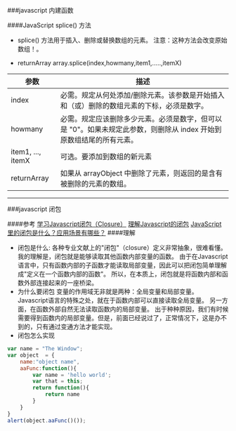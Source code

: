 ###javascript 内建函数

####JavaScript splice() 方法

- splice() 方法用于插入、删除或替换数组的元素。
注意：这种方法会改变原始数组！。


- returnArray array.splice(index,howmany,item1,.....,itemX)



|参数|描述|
|----|------|
|index|必需。规定从何处添加/删除元素。该参数是开始插入和（或）删除的数组元素的下标，必须是数字。|
|howmany|必需。规定应该删除多少元素。必须是数字，但可以是 "0"。如果未规定此参数，则删除从 index 开始到原数组结尾的所有元素。|
|item1, ..., itemX|可选。要添加到数组的新元素|
|returnArray|如果从 arrayObject 中删除了元素，则返回的是含有被删除的元素的数组。|




--------------
###javascript 闭包

####参考
[学习Javascript闭包（Closure）](http://www.ruanyifeng.com/blog/2009/08/learning_javascript_closures.html)
[理解Javascript的闭包](http://coolshell.cn/articles/6731.html)
[JavaScript 里的闭包是什么？应用场景有哪些？](https://www.zhihu.com/question/19554716)
####理解
- 闭包是什么:
各种专业文献上的"闭包"（closure）定义非常抽象，很难看懂。我的理解是，闭包就是能够读取其他函数内部变量的函数。
由于在Javascript语言中，只有函数内部的子函数才能读取局部变量，因此可以把闭包简单理解成"定义在一个函数内部的函数"。
所以，在本质上，闭包就是将函数内部和函数外部连接起来的一座桥梁。
- 为什么要闭包
变量的作用域无非就是两种：全局变量和局部变量。
Javascript语言的特殊之处，就在于函数内部可以直接读取全局变量。
另一方面，在函数外部自然无法读取函数内的局部变量。
出于种种原因，我们有时候需要得到函数内的局部变量。但是，前面已经说过了，正常情况下，这是办不到的，只有通过变通方法才能实现。
- 闭包怎么实现
```javascript
var name = "The Window";
var object  = {
	name:"object name",
	aaFunc:function(){
		var name = 'hello world';
		var that = this;
		return function(){
			return name
		}
	}	
} 
alert(object.aaFunc()());
```
